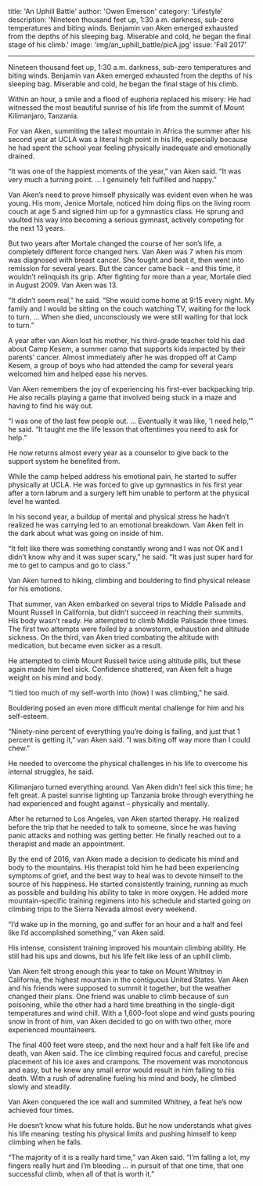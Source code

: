 title: 'An Uphill Battle' author: 'Owen Emerson' category: 'Lifestyle'
description: 'Nineteen thousand feet up, 1:30 a.m. darkness, sub-zero
temperatures and biting winds. Benjamin van Aken emerged exhausted from the
depths of his sleeping bag. Miserable and cold, he began the final stage of his
climb.' image: 'img/an_uphill_battle/picA.jpg' issue: 'Fall 2017'

---

Nineteen thousand feet up, 1:30 a.m. darkness, sub-zero temperatures and biting
winds. Benjamin van Aken emerged exhausted from the depths of his sleeping bag.
Miserable and cold, he began the final stage of his climb.

Within an hour, a smile and a flood of euphoria replaced his misery: He had
witnessed the most beautiful sunrise of his life from the summit of Mount
Kilimanjaro, Tanzania.

For van Aken, summiting the tallest mountain in Africa the summer after his
second year at UCLA was a literal high point in his life, especially because he
had spent the school year feeling physically inadequate and emotionally drained.

“It was one of the happiest moments of the year,” van Aken said. “It was very
much a turning point. … I genuinely felt fulfilled and happy.”

Van Aken’s need to prove himself physically was evident even when he was young.
His mom, Jenice Mortale, noticed him doing flips on the living room couch at age
5 and signed him up for a gymnastics class. He sprung and vaulted his way into
becoming a serious gymnast, actively competing for the next 13 years.

But two years after Mortale changed the course of her son’s life, a completely
different force changed hers. Van Aken was 7 when his mom was diagnosed with
breast cancer. She fought and beat it, then went into remission for several
years. But the cancer came back – and this time, it wouldn’t relinquish its
grip. After fighting for more than a year, Mortale died in August 2009\. Van
Aken was 13.

“It didn’t seem real,” he said. “She would come home at 9:15 every night. My
family and I would be sitting on the couch watching TV, waiting for the lock to
turn. … When she died, unconsciously we were still waiting for that lock to
turn.”

A year after van Aken lost his mother, his third-grade teacher told his dad
about Camp Kesem, a summer camp that supports kids impacted by their parents'
cancer. Almost immediately after he was dropped off at Camp Kesem, a group of
boys who had attended the camp for several years welcomed him and helped ease
his nerves.

Van Aken remembers the joy of experiencing his first-ever backpacking trip. He
also recalls playing a game that involved being stuck in a maze and having to
find his way out.

“I was one of the last few people out. … Eventually it was like, 'I need help,'"
he said. “It taught me the life lesson that oftentimes you need to ask for
help.”

He now returns almost every year as a counselor to give back to the support
system he benefited from.

While the camp helped address his emotional pain, he started to suffer
physically at UCLA. He was forced to give up gymnastics in his first year after
a torn labrum and a surgery left him unable to perform at the physical level he
wanted.

In his second year, a buildup of mental and physical stress he hadn’t realized
he was carrying led to an emotional breakdown. Van Aken felt in the dark about
what was going on inside of him.

“It felt like there was something constantly wrong and I was not OK and I didn’t
know why and it was super scary,” he said. “It was just super hard for me to get
to campus and go to class.”

Van Aken turned to hiking, climbing and bouldering to find physical release for
his emotions.

That summer, van Aken embarked on several trips to Middle Palisade and Mount
Russell in California, but didn’t succeed in reaching their summits. His body
wasn’t ready. He attempted to climb Middle Palisade three times. The first two
attempts were foiled by a snowstorm, exhaustion and altitude sickness. On the
third, van Aken tried combating the altitude with medication, but became even
sicker as a result.

He attempted to climb Mount Russell twice using altitude pills, but these again
made him feel sick. Confidence shattered, van Aken felt a huge weight on his
mind and body.

“I tied too much of my self-worth into (how) I was climbing,” he said.

Bouldering posed an even more difficult mental challenge for him and his
self-esteem.

“Ninety-nine percent of everything you’re doing is failing, and just that 1
percent is getting it,” van Aken said. “I was biting off way more than I could
chew.”

He needed to overcome the physical challenges in his life to overcome his
internal struggles, he said.

Kilimanjaro turned everything around. Van Aken didn't feel sick this time; he
felt great. A pastel sunrise lighting up Tanzania broke through everything he
had experienced and fought against – physically and mentally.

After he returned to Los Angeles, van Aken started therapy. He realized before
the trip that he needed to talk to someone, since he was having panic attacks
and nothing was getting better. He finally reached out to a therapist and made
an appointment.

By the end of 2016, van Aken made a decision to dedicate his mind and body to
the mountains. His therapist told him he had been experiencing symptoms of
grief, and the best way to heal was to devote himself to the source of his
happiness. He started consistently training, running as much as possible and
building his ability to take in more oxygen. He added more mountain-specific
training regimens into his schedule and started going on climbing trips to the
Sierra Nevada almost every weekend.

“I’d wake up in the morning, go and suffer for an hour and a half and feel like
I’d accomplished something,” van Aken said.

His intense, consistent training improved his mountain climbing ability. He
still had his ups and downs, but his life felt like less of an uphill climb.

Van Aken felt strong enough this year to take on Mount Whitney in California,
the highest mountain in the contiguous United States. Van Aken and his friends
were supposed to summit it together, but the weather changed their plans. One
friend was unable to climb because of sun poisoning, while the other had a hard
time breathing in the single-digit temperatures and wind chill. With a
1,600-foot slope and wind gusts pouring snow in front of him, van Aken decided
to go on with two other, more experienced mountaineers.

The final 400 feet were steep, and the next hour and a half felt like life and
death, van Aken said. The ice climbing required focus and careful, precise
placement of his ice axes and crampons. The movement was monotonous and easy,
but he knew any small error would result in him falling to his death. With a
rush of adrenaline fueling his mind and body, he climbed slowly and steadily.

Van Aken conquered the ice wall and summited Whitney, a feat he’s now achieved
four times.

He doesn’t know what his future holds. But he now understands what gives his
life meaning: testing his physical limits and pushing himself to keep climbing
when he falls.

“The majority of it is a really hard time,” van Aken said. “I’m falling a lot,
my fingers really hurt and I’m bleeding … in pursuit of that one time, that one
successful climb, when all of that is worth it.”

